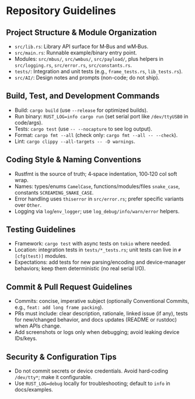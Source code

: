 # Repository Guidelines

## Project Structure & Module Organization
- `src/lib.rs`: Library API surface for M‑Bus and wM‑Bus.
- `src/main.rs`: Runnable example/binary entry point.
- Modules: `src/mbus/`, `src/wmbus/`, `src/payload/`, plus helpers in `src/logging.rs`, `src/error.rs`, `src/constants.rs`.
- `tests/`: Integration and unit tests (e.g., `frame_tests.rs`, `lib_tests.rs`).
- `src/AI/`: Design notes and prompts (non-code; do not ship).

## Build, Test, and Development Commands
- Build: `cargo build` (use `--release` for optimized builds).
- Run binary: `RUST_LOG=info cargo run` (set serial port like `/dev/ttyUSB0` in code/args).
- Tests: `cargo test` (use `-- --nocapture` to see log output).
- Format: `cargo fmt --all` (check only: `cargo fmt --all -- --check`).
- Lint: `cargo clippy --all-targets -- -D warnings`.

## Coding Style & Naming Conventions
- Rustfmt is the source of truth; 4‑space indentation, 100‑120 col soft wrap.
- Names: types/enums `CamelCase`, functions/modules/files `snake_case`, constants `SCREAMING_SNAKE_CASE`.
- Error handling uses `thiserror` in `src/error.rs`; prefer specific variants over `Other`.
- Logging via `log`/`env_logger`; use `log_debug/info/warn/error` helpers.

## Testing Guidelines
- Framework: `cargo test` with async tests on `tokio` where needed.
- Location: integration tests in `tests/*_tests.rs`; unit tests can live in `#[cfg(test)]` modules.
- Expectations: add tests for new parsing/encoding and device‑manager behaviors; keep them deterministic (no real serial I/O).

## Commit & Pull Request Guidelines
- Commits: concise, imperative subject (optionally Conventional Commits, e.g., `feat: add long frame packing`).
- PRs must include: clear description, rationale, linked issue (if any), tests for new/changed behavior, and docs updates (README or rustdoc) when APIs change.
- Add screenshots or logs only when debugging; avoid leaking device IDs/keys.

## Security & Configuration Tips
- Do not commit secrets or device credentials. Avoid hard‑coding `/dev/tty*`; make it configurable.
- Use `RUST_LOG=debug` locally for troubleshooting; default to `info` in docs/examples.
